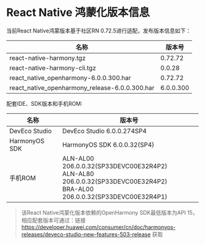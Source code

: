 # React Native 鸿蒙化版本信息

当前React Native鸿蒙版本基于社区RN 0.72.5进行适配，发布版本信息如下：

| 名称                          | 版本号                            |
| ----------------------------- | -------------------------------|
| react-native-harmony.tgz        | 0.72.72 |
| react-native-harmony-cli.tgz    | 0.0.28 |
| react_native_openharmony-6.0.0.300.har                          | 0.72.72 |
| react_native_openharmony_release-6.0.0.300.har                  | 6.0.0.300 |

配套IDE、SDK版本和手机ROM:

| 名称                          | 版本号                            |
| ----------------------------- | -------------------------------|
| DevEco Studio     | DevEco Studio 6.0.0.274SP4 |
| HarmonyOS SDK     | HarmonyOS SDK 6.0.0.32(SP4) |
| 手机ROM           | ALN-AL00 206.0.0.32(SP33DEVC00E32R4P2) <br> ALN-AL80 206.0.0.32(SP33DEVC00E32R4P2) <br> BRA-AL00 206.0.0.32(SP33DEVC00E32R4P1) |

> 该React Native鸿蒙化版本依赖的OpenHarmony SDK最低版本为API 15，相应配套版本可通过：链接 https://developer.huawei.com/consumer/cn/doc/harmonyos-releases/deveco-studio-new-features-503-release 获取